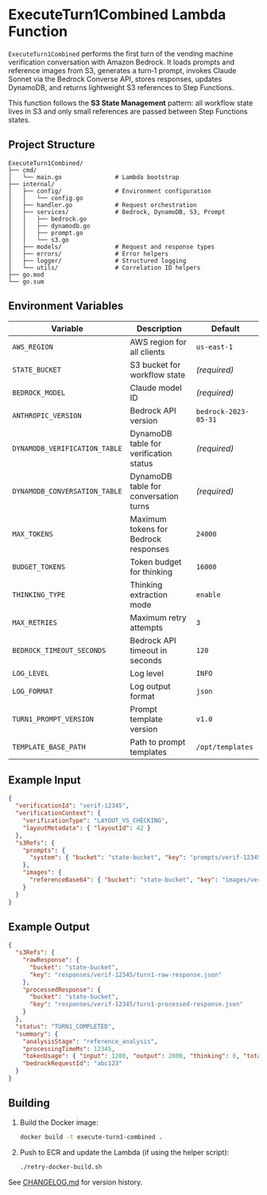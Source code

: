 # ExecuteTurn1Combined Lambda Function

`ExecuteTurn1Combined` performs the first turn of the vending machine verification conversation with Amazon Bedrock. It loads prompts and reference images from S3, generates a turn‑1 prompt, invokes Claude Sonnet via the Bedrock Converse API, stores responses, updates DynamoDB, and returns lightweight S3 references to Step Functions.

This function follows the **S3 State Management** pattern: all workflow state lives in S3 and only small references are passed between Step Functions states.

## Project Structure

```
ExecuteTurn1Combined/
├── cmd/
│   └── main.go               # Lambda bootstrap
├── internal/
│   ├── config/               # Environment configuration
│   │   └── config.go
│   ├── handler.go            # Request orchestration
│   ├── services/             # Bedrock, DynamoDB, S3, Prompt
│   │   ├── bedrock.go
│   │   ├── dynamodb.go
│   │   ├── prompt.go
│   │   └── s3.go
│   ├── models/               # Request and response types
│   ├── errors/               # Error helpers
│   ├── logger/               # Structured logging
│   └── utils/                # Correlation ID helpers
├── go.mod
└── go.sum
```

## Environment Variables

| Variable | Description | Default |
|----------|-------------|---------|
| `AWS_REGION` | AWS region for all clients | `us-east-1` |
| `STATE_BUCKET` | S3 bucket for workflow state | *(required)* |
| `BEDROCK_MODEL` | Claude model ID | *(required)* |
| `ANTHROPIC_VERSION` | Bedrock API version | `bedrock-2023-05-31` |
| `DYNAMODB_VERIFICATION_TABLE` | DynamoDB table for verification status | *(required)* |
| `DYNAMODB_CONVERSATION_TABLE` | DynamoDB table for conversation turns | *(required)* |
| `MAX_TOKENS` | Maximum tokens for Bedrock responses | `24000` |
| `BUDGET_TOKENS` | Token budget for thinking | `16000` |
| `THINKING_TYPE` | Thinking extraction mode | `enable` |
| `MAX_RETRIES` | Maximum retry attempts | `3` |
| `BEDROCK_TIMEOUT_SECONDS` | Bedrock API timeout in seconds | `120` |
| `LOG_LEVEL` | Log level | `INFO` |
| `LOG_FORMAT` | Log output format | `json` |
| `TURN1_PROMPT_VERSION` | Prompt template version | `v1.0` |
| `TEMPLATE_BASE_PATH` | Path to prompt templates | `/opt/templates` |

## Example Input

```json
{
  "verificationId": "verif-12345",
  "verificationContext": {
    "verificationType": "LAYOUT_VS_CHECKING",
    "layoutMetadata": { "layoutId": 42 }
  },
  "s3Refs": {
    "prompts": {
      "system": { "bucket": "state-bucket", "key": "prompts/verif-12345/system-prompt.json" }
    },
    "images": {
      "referenceBase64": { "bucket": "state-bucket", "key": "images/verif-12345/reference-base64.json" }
    }
  }
}
```

## Example Output

```json
{
  "s3Refs": {
    "rawResponse": {
      "bucket": "state-bucket",
      "key": "responses/verif-12345/turn1-raw-response.json"
    },
    "processedResponse": {
      "bucket": "state-bucket",
      "key": "responses/verif-12345/turn1-processed-response.json"
    }
  },
  "status": "TURN1_COMPLETED",
  "summary": {
    "analysisStage": "reference_analysis",
    "processingTimeMs": 12345,
    "tokenUsage": { "input": 1200, "output": 2000, "thinking": 0, "total": 3200 },
    "bedrockRequestId": "abc123"
  }
}
```

## Building

1. Build the Docker image:
   ```bash
   docker build -t execute-turn1-combined .
   ```
2. Push to ECR and update the Lambda (if using the helper script):
   ```bash
   ./retry-docker-build.sh
   ```

See [CHANGELOG.md](CHANGELOG.md) for version history.
